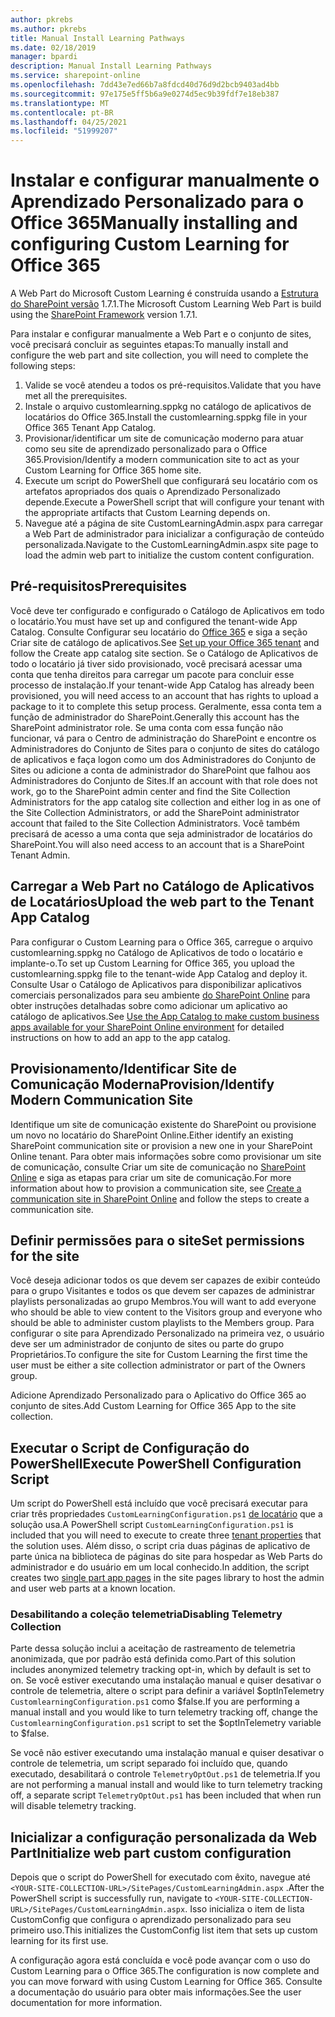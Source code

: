 ```yaml
---
author: pkrebs
ms.author: pkrebs
title: Manual Install Learning Pathways
ms.date: 02/18/2019
manager: bpardi
description: Manual Install Learning Pathways
ms.service: sharepoint-online
ms.openlocfilehash: 7dd43e7ed66b7a8fdcd40d76d9d2bcb9403ad4bb
ms.sourcegitcommit: 97e175e5ff5b6a9e0274d5ec9b39fdf7e18eb387
ms.translationtype: MT
ms.contentlocale: pt-BR
ms.lasthandoff: 04/25/2021
ms.locfileid: "51999207"
---
```

# <a name="manually-installing-and-configuring-custom-learning-for-office-365"></a><span data-ttu-id="4614f-103">Instalar e configurar manualmente o Aprendizado Personalizado para o Office 365</span><span class="sxs-lookup"><span data-stu-id="4614f-103">Manually installing and configuring Custom Learning for Office 365</span></span>

<span data-ttu-id="4614f-104">A Web Part do Microsoft Custom Learning é construída usando a [Estrutura do SharePoint versão](/sharepoint/dev/spfx/sharepoint-framework-overview) 1.7.1.</span><span class="sxs-lookup"><span data-stu-id="4614f-104">The Microsoft Custom Learning Web Part is build using the [SharePoint Framework](/sharepoint/dev/spfx/sharepoint-framework-overview) version 1.7.1.</span></span>

<span data-ttu-id="4614f-105">Para instalar e configurar manualmente a Web Part e o conjunto de sites, você precisará concluir as seguintes etapas:</span><span class="sxs-lookup"><span data-stu-id="4614f-105">To manually install and configure the web part and site collection, you will need to complete the following steps:</span></span>

1. <span data-ttu-id="4614f-106">Valide se você atendeu a todos os pré-requisitos.</span><span class="sxs-lookup"><span data-stu-id="4614f-106">Validate that you have met all the prerequisites.</span></span>
1. <span data-ttu-id="4614f-107">Instale o arquivo customlearning.sppkg no catálogo de aplicativos de locatários do Office 365.</span><span class="sxs-lookup"><span data-stu-id="4614f-107">Install the customlearning.sppkg file in your Office 365 Tenant App Catalog.</span></span>
1. <span data-ttu-id="4614f-108">Provisionar/identificar um site de comunicação moderno para atuar como seu site de aprendizado personalizado para o Office 365.</span><span class="sxs-lookup"><span data-stu-id="4614f-108">Provision/Identify a modern communication site to act as your Custom Learning for Office 365 home site.</span></span>
1. <span data-ttu-id="4614f-109">Execute um script do PowerShell que configurará seu locatário com os artefatos apropriados dos quais o Aprendizado Personalizado depende.</span><span class="sxs-lookup"><span data-stu-id="4614f-109">Execute a PowerShell script that will configure your tenant with the appropriate artifacts that Custom Learning depends on.</span></span>
1. <span data-ttu-id="4614f-110">Navegue até a página de site CustomLearningAdmin.aspx para carregar a Web Part de administrador para inicializar a configuração de conteúdo personalizada.</span><span class="sxs-lookup"><span data-stu-id="4614f-110">Navigate to the CustomLearningAdmin.aspx site page to load the admin web part to initialize the custom content configuration.</span></span>

## <a name="prerequisites"></a><span data-ttu-id="4614f-111">Pré-requisitos</span><span class="sxs-lookup"><span data-stu-id="4614f-111">Prerequisites</span></span>

<span data-ttu-id="4614f-112">Você deve ter configurado e configurado o Catálogo de Aplicativos em todo o locatário.</span><span class="sxs-lookup"><span data-stu-id="4614f-112">You must have set up and configured the tenant-wide App Catalog.</span></span> <span data-ttu-id="4614f-113">Consulte Configurar seu locatário do [Office 365](/sharepoint/dev/spfx/set-up-your-developer-tenant#create-app-catalog-site) e siga a seção Criar site de catálogo de aplicativos.</span><span class="sxs-lookup"><span data-stu-id="4614f-113">See [Set up your Office 365 tenant](/sharepoint/dev/spfx/set-up-your-developer-tenant#create-app-catalog-site) and follow the Create app catalog site section.</span></span> <span data-ttu-id="4614f-114">Se o Catálogo de Aplicativos de todo o locatário já tiver sido provisionado, você precisará acessar uma conta que tenha direitos para carregar um pacote para concluir esse processo de instalação.</span><span class="sxs-lookup"><span data-stu-id="4614f-114">If your tenant-wide App Catalog has already been provisioned, you will need access to an account that has rights to upload a package to it to complete this setup process.</span></span> <span data-ttu-id="4614f-115">Geralmente, essa conta tem a função de administrador do SharePoint.</span><span class="sxs-lookup"><span data-stu-id="4614f-115">Generally this account has the SharePoint administrator role.</span></span> <span data-ttu-id="4614f-116">Se uma conta com essa função não funcionar, vá para o Centro de administração do SharePoint e encontre os Administradores do Conjunto de Sites para o conjunto de sites do catálogo de aplicativos e faça logon como um dos Administradores do Conjunto de Sites ou adicione a conta de administrador do SharePoint que falhou aos Administradores do Conjunto de Sites.</span><span class="sxs-lookup"><span data-stu-id="4614f-116">If an account with that role does not work, go to the SharePoint admin center and find the Site Collection Administrators for the app catalog site collection and either log in as one of the Site Collection Administrators, or add the SharePoint administrator account that failed to the Site Collection Administrators.</span></span> <span data-ttu-id="4614f-117">Você também precisará de acesso a uma conta que seja administrador de locatários do SharePoint.</span><span class="sxs-lookup"><span data-stu-id="4614f-117">You will also need access to an account that is a SharePoint Tenant Admin.</span></span>

## <a name="upload-the-web-part-to-the-tenant-app-catalog"></a><span data-ttu-id="4614f-118">Carregar a Web Part no Catálogo de Aplicativos de Locatários</span><span class="sxs-lookup"><span data-stu-id="4614f-118">Upload the web part to the Tenant App Catalog</span></span>

<span data-ttu-id="4614f-119">Para configurar o Custom Learning para o Office 365, carregue o arquivo customlearning.sppkg no Catálogo de Aplicativos de todo o locatário e implante-o.</span><span class="sxs-lookup"><span data-stu-id="4614f-119">To set up Custom Learning for Office 365, you upload the customlearning.sppkg file to the tenant-wide App Catalog and deploy it.</span></span> <span data-ttu-id="4614f-120">Consulte Usar o Catálogo de Aplicativos para disponibilizar aplicativos comerciais personalizados para seu ambiente [do SharePoint Online](/sharepoint/use-app-catalog) para obter instruções detalhadas sobre como adicionar um aplicativo ao catálogo de aplicativos.</span><span class="sxs-lookup"><span data-stu-id="4614f-120">See [Use the App Catalog to make custom business apps available for your SharePoint Online environment](/sharepoint/use-app-catalog) for detailed instructions on how to add an app to the app catalog.</span></span>

## <a name="provisionidentify-modern-communication-site"></a><span data-ttu-id="4614f-121">Provisionamento/Identificar Site de Comunicação Moderna</span><span class="sxs-lookup"><span data-stu-id="4614f-121">Provision/Identify Modern Communication Site</span></span>

<span data-ttu-id="4614f-122">Identifique um site de comunicação existente do SharePoint ou provisione um novo no locatário do SharePoint Online.</span><span class="sxs-lookup"><span data-stu-id="4614f-122">Either identify an existing SharePoint communication site or provision a new one in your SharePoint Online tenant.</span></span> <span data-ttu-id="4614f-123">Para obter mais informações sobre como provisionar um site de comunicação, consulte Criar um site de comunicação no [SharePoint Online](https://support.office.com/article/create-a-communication-site-in-sharepoint-online-7fb44b20-a72f-4d2c-9173-fc8f59ba50eb) e siga as etapas para criar um site de comunicação.</span><span class="sxs-lookup"><span data-stu-id="4614f-123">For more information about how to provision a communication site, see [Create a communication site in SharePoint Online](https://support.office.com/article/create-a-communication-site-in-sharepoint-online-7fb44b20-a72f-4d2c-9173-fc8f59ba50eb) and follow the steps to create a communication site.</span></span>

## <a name="set-permissions-for-the-site"></a><span data-ttu-id="4614f-124">Definir permissões para o site</span><span class="sxs-lookup"><span data-stu-id="4614f-124">Set permissions for the site</span></span>

<span data-ttu-id="4614f-125">Você deseja adicionar todos os que devem ser capazes de exibir conteúdo para o grupo Visitantes e todos os que devem ser capazes de administrar playlists personalizadas ao grupo Membros.</span><span class="sxs-lookup"><span data-stu-id="4614f-125">You will want to add everyone who should be able to view content to the Visitors group and everyone who should be able to administer custom playlists to the Members group.</span></span> <span data-ttu-id="4614f-126">Para configurar o site para Aprendizado Personalizado na primeira vez, o usuário deve ser um administrador de conjunto de sites ou parte do grupo Proprietários.</span><span class="sxs-lookup"><span data-stu-id="4614f-126">To configure the site for Custom Learning the first time the user must be either a site collection administrator or part of the Owners group.</span></span>

<span data-ttu-id="4614f-127">Adicione Aprendizado Personalizado para o Aplicativo do Office 365 ao conjunto de sites.</span><span class="sxs-lookup"><span data-stu-id="4614f-127">Add Custom Learning for Office 365 App to the site collection.</span></span>

## <a name="execute-powershell-configuration-script"></a><span data-ttu-id="4614f-128">Executar o Script de Configuração do PowerShell</span><span class="sxs-lookup"><span data-stu-id="4614f-128">Execute PowerShell Configuration Script</span></span>

<span data-ttu-id="4614f-129">Um script do PowerShell está incluído que você precisará executar para criar três propriedades `CustomLearningConfiguration.ps1` [de locatário](/sharepoint/dev/spfx/tenant-properties) que a solução usa.</span><span class="sxs-lookup"><span data-stu-id="4614f-129">A PowerShell script `CustomLearningConfiguration.ps1` is included that you will need to execute to create three [tenant properties](/sharepoint/dev/spfx/tenant-properties) that the solution uses.</span></span> <span data-ttu-id="4614f-130">Além disso, o [](/sharepoint/dev/spfx/web-parts/single-part-app-pages) script cria duas páginas de aplicativo de parte única na biblioteca de páginas do site para hospedar as Web Parts do administrador e do usuário em um local conhecido.</span><span class="sxs-lookup"><span data-stu-id="4614f-130">In addition, the script creates two [single part app pages](/sharepoint/dev/spfx/web-parts/single-part-app-pages) in the site pages library to host the admin and user web parts at a known location.</span></span>

### <a name="disabling-telemetry-collection"></a><span data-ttu-id="4614f-131">Desabilitando a coleção telemetria</span><span class="sxs-lookup"><span data-stu-id="4614f-131">Disabling Telemetry Collection</span></span>

<span data-ttu-id="4614f-132">Parte dessa solução inclui a aceitação de rastreamento de telemetria anonimizada, que por padrão está definida como.</span><span class="sxs-lookup"><span data-stu-id="4614f-132">Part of this solution includes anonymized telemetry tracking opt-in, which by default is set to on.</span></span> <span data-ttu-id="4614f-133">Se você estiver executando uma instalação manual e quiser desativar o controle de telemetria, altere o script para definir a variável $optInTelemetry `CustomlearningConfiguration.ps1` como $false.</span><span class="sxs-lookup"><span data-stu-id="4614f-133">If you are performing a manual install and you would like to turn telemetry tracking off, change the `CustomlearningConfiguration.ps1` script to set the $optInTelemetry variable to $false.</span></span>

<span data-ttu-id="4614f-134">Se você não estiver executando uma instalação manual e quiser desativar o controle de telemetria, um script separado foi incluído que, quando executado, desabilitará o controle `TelemetryOptOut.ps1` de telemetria.</span><span class="sxs-lookup"><span data-stu-id="4614f-134">If you are not performing a manual install and would like to turn telemetry tracking off, a separate script `TelemetryOptOut.ps1` has been included that when run will disable telemetry tracking.</span></span>

## <a name="initialize-web-part-custom-configuration"></a><span data-ttu-id="4614f-135">Inicializar a configuração personalizada da Web Part</span><span class="sxs-lookup"><span data-stu-id="4614f-135">Initialize web part custom configuration</span></span>

<span data-ttu-id="4614f-136">Depois que o script do PowerShell for executado com êxito, navegue até `<YOUR-SITE-COLLECTION-URL>/SitePages/CustomLearningAdmin.aspx` .</span><span class="sxs-lookup"><span data-stu-id="4614f-136">After the PowerShell script is successfully run, navigate to `<YOUR-SITE-COLLECTION-URL>/SitePages/CustomLearningAdmin.aspx`.</span></span> <span data-ttu-id="4614f-137">Isso inicializa o item de lista CustomConfig que configura o aprendizado personalizado para seu primeiro uso.</span><span class="sxs-lookup"><span data-stu-id="4614f-137">This initializes the CustomConfig list item that sets up custom learning for its first use.</span></span>

<span data-ttu-id="4614f-138">A configuração agora está concluída e você pode avançar com o uso do Custom Learning para o Office 365.</span><span class="sxs-lookup"><span data-stu-id="4614f-138">The configuration is now complete and you can move forward with using Custom Learning for Office 365.</span></span> <span data-ttu-id="4614f-139">Consulte a documentação do usuário para obter mais informações.</span><span class="sxs-lookup"><span data-stu-id="4614f-139">See the user documentation for more information.</span></span>
